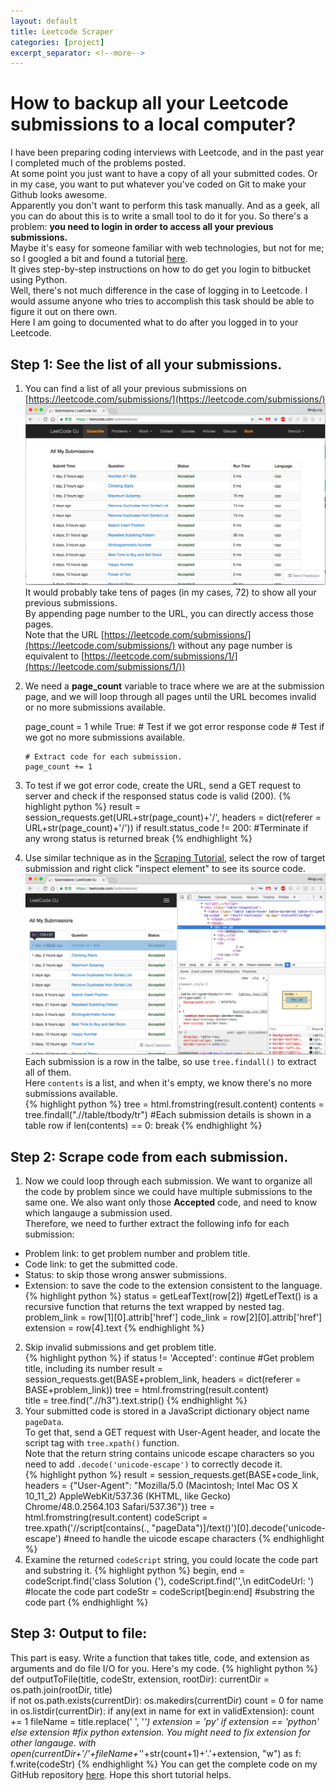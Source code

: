 ```yaml
---
layout: default
title: Leetcode Scraper
categories: [project]
excerpt_separator: <!--more-->
---
```

# How to backup all your Leetcode submissions to a local computer?
I have been preparing coding interviews with Leetcode, and in the past year I completed much of the problems posted.  
At some point you just want to have a copy of all your submitted codes. Or in my case, you want to put whatever you've coded on Git to make your Github looks awesome.  
Apparently you don't want to perform this task manually. And as a geek, all you can do about this is to write a small tool to do it for you.
So there's a problem: **you need to login in order to access all your previous submissions.**  
Maybe it's easy for someone familiar with web technologies, but not for me; so I googled a bit and found a tutorial [here](https://kazuar.github.io/scraping-tutorial/).  
It gives step-by-step instructions on how to do get you login to bitbucket using Python.  
Well, there's not much difference in the case of logging in to Leetcode. I would assume anyone who tries to accomplish this task should be able to figure it out on there own.  
Here I am going to documented what to do after you logged in to your Leetcode.  

## Step 1: See the list of all your submissions.
1. 	You can find a list of all your previous submissions on [https://leetcode.com/submissions/](https://leetcode.com/submissions/)  
![Leetcode Submission Page](/images/Leetcode-Scraper/Leetcode-submission-page.png)
It would probably take tens of pages (in my cases, 72) to show all your previous submissions.  
By appending page number to the URL, you can directly access those pages.   
Note that the URL [https://leetcode.com/submissions/](https://leetcode.com/submissions/) without any page number is equivalent to [https://leetcode.com/submissions/1/](https://leetcode.com/submissions/1/))  
2. 	We need a **page_count** variable to trace where we are at the submission page, and we will loop through all pages until the URL becomes invalid or no more submissions available.  
	<!-- language: python -->
	page_count = 1
	while True:
		# Test if we got error response code
		# Test if we got no more submissions available.
		
		# Extract code for each submission.
		page_count += 1
3. 	To test if we got error code, create the URL, send a GET request to server and check if the responsed status code is valid (200).
{% highlight python %}
result = session_requests.get(URL+str(page_count)+'/', headers = dict(referer = URL+str(page_count)+'/'))
if result.status_code != 200:   #Terminate if any wrong status is returned
	break
{% endhighlight %}  
4. 	Use similar technique as in the [Scraping Tutorial](https://kazuar.github.io/scraping-tutorial/), select the row of target submission and right click "inspect element" to see its source code.
![Leetcode Table Source Code](/images/Leetcode-Scraper/Leetcode-Table-SourceCode.png)
Each submission is a row in the talbe, so use `tree.findall()` to extract all of them.  
Here `contents` is a list, and when it's empty, we know there's no more submissions available.  
{% highlight python %}
tree = html.fromstring(result.content)
contents = tree.findall(".//table/tbody/tr")    #Each submission details is shown in a table row
if len(contents) == 0:
    break
{% endhighlight %}

## Step 2: Scrape code from each submission.  
1. 	Now we could loop through each submission.  We want to organize all the code by problem since we could have multiple submissions to the same one. We also want only those **Accepted** code, and need to know which langauge a submission used.  
Therefore, we need to further extract the following info for each submission:
- Problem link: to get problem number and problem title.
- Code link: to get the submitted code.
- Status: to skip those wrong answer submissions.
- Extension: to save the code to the extension consistent to the language.  
{% highlight python %}
status = getLeafText(row[2])	#getLefText() is a recursive function that returns the text wrapped by nested tag.
problem_link = row[1][0].attrib['href']	
code_link = row[2][0].attrib['href']
extension = row[4].text
{% endhighlight %}  
2. 	Skip invalid submissions and get problem title.  
{% highlight python %}
if status != 'Accepted':
    continue
#Get problem title, including its number
result = session_requests.get(BASE+problem_link, headers = dict(referer = BASE+problem_link))
tree = html.fromstring(result.content)      
title = tree.find(".//h3").text.strip()
{% endhighlight %}  
3. 	Your submitted code is stored in a JavaScript dictionary object name `pageData`.   
To get that, send a GET request with User-Agent header, and locate the script tag with `tree.xpath()` function.  
Note that the return string contains unicode escape characters so you need to add `.decode('unicode-escape')` to correctly decode it.  
{% highlight python %}
result = session_requests.get(BASE+code_link, headers = {"User-Agent": "Mozilla/5.0 (Macintosh; Intel Mac OS X 10_11_2) AppleWebKit/537.36 (KHTML, like Gecko) Chrome/48.0.2564.103 Safari/537.36"})
tree = html.fromstring(result.content)
codeScript = tree.xpath('//script[contains(., "pageData")]/text()')[0].decode('unicode-escape') #need to handle the uicode escape characters
{% endhighlight %}  
4. 	Examine the returned `codeScript` string, you could locate the code part and substring it.
{% highlight python %} 
begin, end = codeScript.find('class Solution {'), codeScript.find('\',\n  editCodeUrl: ')   #locate the code part
codeStr = codeScript[begin:end] #substring the code part
{% endhighlight %}

## Step 3: Output to file:
This part is easy. Write a function that takes title, code, and extension as arguments and do file I/O for you. Here's my code. 
{% highlight python %}
def outputToFile(title, codeStr, extension, rootDir):
	currentDir = os.path.join(rootDir, title)	
	if not os.path.exists(currentDir):
		os.makedirs(currentDir) 
	count = 0
	for name in os.listdir(currentDir):
		if any(ext in name for ext in validExtension):
			count += 1
	fileName = title.replace(' ', '_')
	extension = 'py' if extension == 'python' else extension    #fix python extension. You might need to fix extension for other langauge.
	with open(currentDir+'/'+fileName+'_'+str(count+1)+'.'+extension, "w") as f:
		f.write(codeStr)
{% endhighlight %}
You can get the complete code on my GitHub repository [here](https://github.com/tyge318/LeetcodeToGit). Hope this short tutorial helps.  
<!--more-->

<div
	class="fb-like"
	data-share="true"
	data-width="450"
	data-show-faces="true">
</div>
<div class="fb-comments" data-href="https://tyge318.github.io/{{page.title}}/" data-numposts="10"></div>
